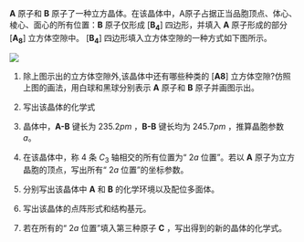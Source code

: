 **A** 原子和 **B** 原子了一种立方晶体。在该晶体中，A原子占据正当品胞顶点、体心、棱心、面心的所有位置：**B** 原子仅形成 [**B<sub>4</sub>**] 四边形，并填入 **A** 原子形成的部分 [**A<sub>8</sub>**] 立方体空隙中。 [**B<sub>4</sub>**] 四边形填入立方体空隙的一种方式如下图所示。

![](/uploads/1736166055218-201010519.png)

1. 除上图示出的立方体空隙外,该晶体中还有哪些种类的 [**A8**] 立方体空隙?仿照上图的画法，用白球和黑球分别表示 **A** 原子和 **B** 原子并画图示出。

2. 写出该晶体的化学式

3. 晶体中，**A-B** 键长为 $235.2 pm$ ，**B-B** 键长均为 $245.7pm$ ，推算晶胞参数 $a$。

4. 在该晶体中，称 $4$ 条 $C_3$ 轴相交的所有位置为“ $2a$ 位置”。若以 **A** 原子为立方晶胞的顶点，写出所有“ $2a$ 位置”的坐标参数。

5. 分别写出该晶体中 **A** 和 **B** 的化学环境以及配位多面体。

6. 写出该晶体的点阵形式和结构基元。

7. 若在所有的“ $2a$ 位置”填入第三种原子 **C** ，写出得到的新的晶体的化学式。